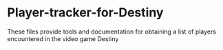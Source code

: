 # Player-tracker-for-Destiny
These files provide tools and documentation for obtaining a list of players encountered in the video game Destiny
